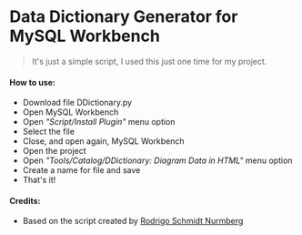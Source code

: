 # Data Dictionary Generator for MySQL Workbench


> It's just a simple script, I used this just one time for my project.


#### How to use:

 * Download file DDictionary.py
 * Open MySQL Workbench
 * Open *"Script/Install Plugin"* menu option
 * Select the file
 * Close, and open again, MySQL Workbench
 * Open the project
 * Open *"Tools/Catalog/DDictionary: Diagram Data in HTML"* menu option
 * Create a name for file and save
 * That's it!


#### Credits:

 * Based on the script created by [Rodrigo Schmidt Nurmberg](https://github.com/rsn86/MWB-DBDocPy)

